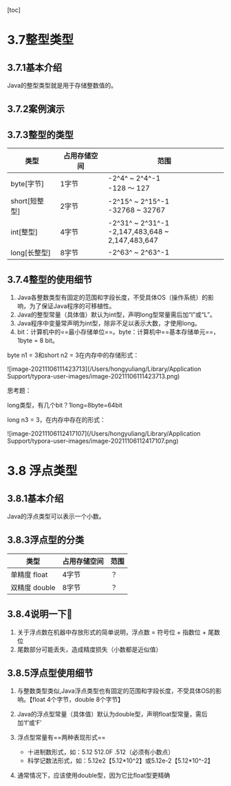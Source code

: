 [toc]

# 3.7整型类型

## 3.7.1基本介绍

Java的整型类型就是用于存储整数值的。

## 3.7.2案例演示

## 3.7.3整型的类型

| 类型          | 占用存储空间 | 范围                                                 |
| ------------- | ------------ | ---------------------------------------------------- |
| byte[字节]    | 1字节        | -2^4^ ~ 2^4^-1<br />-128 ～ 127                      |
| short[短整型] | 2字节        | -2^15^ ~ 2^15^-1<br />-32768 ~ 32767                 |
| int[整型]     | 4字节        | -2^31^ ~ 2^31^-1<br />-2,147,483,648 ~ 2,147,483,647 |
| long[长整型]  | 8字节        | -2^63^ ~ 2^63^-1                                     |

## 3.7.4整型的使用细节

1. Java各整数类型有固定的范围和字段长度，不受具体OS（操作系统）的影响，为了保证Java程序的可移植性。
2. Java的整型常量（具体值）默认为int型，声明long型常量需后加“l”或“L”。
3. Java程序中变量常声明为int型，除非不足以表示大数，才使用long。
4. bit：计算机中的==最小存储单位==。byte：计算机中==基本存储单元==，1byte = 8 bit。

byte n1 = 3和short n2 = 3在内存中的存储形式：

![image-20211106111423713](/Users/hongyuliang/Library/Application Support/typora-user-images/image-20211106111423713.png)

思考题：

long类型，有几个bit？1long=8byte=64bit

long n3 = 3，在内存中存在的形式：

![image-20211106112417107](/Users/hongyuliang/Library/Application Support/typora-user-images/image-20211106112417107.png)



# 3.8 浮点类型

## 3.8.1基本介绍

Java的浮点类型可以表示一个小数。

## 3.8.3浮点型的分类



| 类型          | 占用存储空间 | 范围 |
| ------------- | ------------ | ---- |
| 单精度 float  | 4字节        | ？   |
| 双精度 double | 8字节        | ？   |

## 3.8.4说明一下🚩

1. 关于浮点数在机器中存放形式的简单说明，浮点数 = 符号位 + 指数位 + 尾数位
2. 尾数部分可能丢失，造成精度损失（小数都是近似值）

## 3.8.5浮点型使用细节

1. 与整数类型类似,Java浮点类型也有固定的范围和字段长度，不受具体OS的影响。【float 4个字节，double 8个字节】
2. Java的浮点型常量（具体值）默认为double型，声明float型常量，需后加‘f’或‘F’
3. 浮点型常量有==两种表现形式==
   - 十进制数形式，如：5.12	512.0F	.512（必须有小数点）
   - 科学记数法形式，如：5.12e2【5.12\*10\^2】或5.12e-2【5.12\*10\^-2】

4. 通常情况下，应该使用double型，因为它比float型更精确

